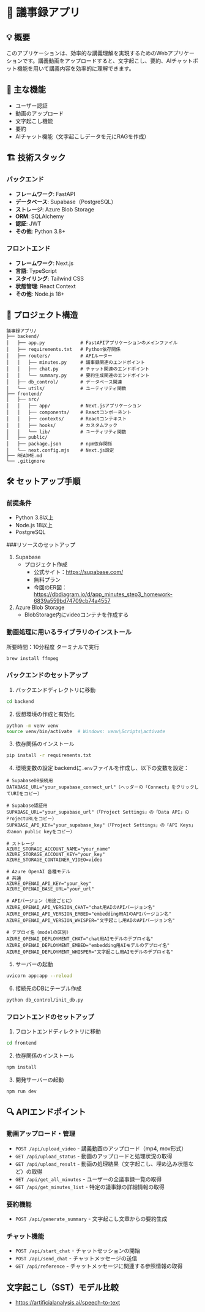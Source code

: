 # 📝 議事録アプリ

## 💡 概要
このアプリケーションは、効率的な講義理解を実現するためのWebアプリケーションです。講義動画をアップロードすると、文字起こし、要約、AIチャットボット機能を用いて講義内容を効率的に理解できます。

## 🚀 主な機能
- ユーザー認証
- 動画のアップロード
- 文字起こし機能
- 要約
- AIチャット機能（文字起こしデータを元にRAGを作成）

## 🏗️ 技術スタック

### バックエンド
- **フレームワーク**: FastAPI
- **データベース**: Supabase（PostgreSQL）
- **ストレージ**: Azure Blob Storage
- **ORM**: SQLAlchemy
- **認証**: JWT
- **その他**: Python 3.8+

### フロントエンド
- **フレームワーク**: Next.js
- **言語**: TypeScript
- **スタイリング**: Tailwind CSS
- **状態管理**: React Context
- **その他**: Node.js 18+

## 📁 プロジェクト構造
```
議事録アプリ/
├── backend/
│   ├── app.py             # FastAPIアプリケーションのメインファイル
│   ├── requirements.txt   # Python依存関係
│   ├── routers/           # APIルーター
│   │   ├── minutes.py     # 議事録関連のエンドポイント
│   │   ├── chat.py        # チャット関連のエンドポイント
│   │   └── summary.py     # 要約生成関連のエンドポイント
│   ├── db_control/        # データベース関連
│   └── utils/             # ユーティリティ関数
├── frontend/
│   ├── src/
│   │   ├── app/           # Next.jsアプリケーション
│   │   ├── components/    # Reactコンポーネント
│   │   ├── contexts/      # Reactコンテキスト
│   │   ├── hooks/         # カスタムフック
│   │   └── lib/           # ユーティリティ関数
│   ├── public/
│   ├── package.json       # npm依存関係
│   └── next.config.mjs    # Next.js設定
├── README.md
└── .gitignore
```

## 🛠️ セットアップ手順

### 前提条件
- Python 3.8以上
- Node.js 18以上
- PostgreSQL

###リソースのセットアップ
1. Supabase
    - プロジェクト作成
        - 公式サイト：https://supabase.com/
        - 無料プラン
        - 今回のER図：https://dbdiagram.io/d/app_minutes_step3_homework-6839a559bd74709cb74a4557
3. Azure Blob Storage
    - BlobStorage内にvideoコンテナを作成する

### 動画処理に用いるライブラリのインストール
所要時間：10分程度
ターミナルで実行
```bash
brew install ffmpeg
```

### バックエンドのセットアップ
1. バックエンドディレクトリに移動
```bash
cd backend
```

2. 仮想環境の作成と有効化
```bash
python -m venv venv
source venv/bin/activate  # Windows: venv\Scripts\activate
```

3. 依存関係のインストール
```bash
pip install -r requirements.txt
```

4. 環境変数の設定
backendに`.env`ファイルを作成し、以下の変数を設定：
```
# SupabaseDB接続用
DATABASE_URL="your_supabase_connect_url"（ヘッダーの「Connect」をクリックしてURIをコピー）

# Supabase認証用
SUPABASE_URL="your_supabase_url"（「Project Settings」の「Data API」のProjectURLをコピー）
SUPABASE_API_KEY="your_supabase_key"（「Project Settings」の「API Keys」のanon public keyをコピー）

# ストレージ
AZURE_STORAGE_ACCOUNT_NAME="your_name"
AZURE_STORAGE_ACCOUNT_KEY="your_key"
AZURE_STORAGE_CONTAINER_VIDEO=video

# Azure OpenAI 各種モデル
# 共通
AZURE_OPENAI_API_KEY="your_key"
AZURE_OPENAI_BASE_URL="your_url"

# APIバージョン（用途ごとに）
AZURE_OPENAI_API_VERSION_CHAT="chat用AIのAPIバージョン名"
AZURE_OPENAI_API_VERSION_EMBED="embedding用AIのAPIバージョン名"
AZURE_OPENAI_API_VERSION_WHISPER="文字起こし用AIのAPIバージョン名"

# デプロイ名（modelの区別）
AZURE_OPENAI_DEPLOYMENT_CHAT="chat用AIモデルのデプロイ名"
AZURE_OPENAI_DEPLOYMENT_EMBED="embedding用AIモデルのデプロイ名"
AZURE_OPENAI_DEPLOYMENT_WHISPER="文字起こし用AIモデルのデプロイ名"
```

5. サーバーの起動
```bash
uvicorn app:app --reload
```

6. 接続先のDBにテーブル作成
```bash
python db_control/init_db.py
```

### フロントエンドのセットアップ
1. フロントエンドディレクトリに移動
```bash
cd frontend
```

2. 依存関係のインストール
```bash
npm install
```

3. 開発サーバーの起動
```bash
npm run dev
```

## 🔍 APIエンドポイント

### 動画アップロード・管理
- `POST /api/upload_video` - 講義動画のアップロード（mp4, mov形式）
- `GET /api/upload_status` - 動画のアップロードと処理状況の取得
- `GET /api/upload_result` - 動画の処理結果（文字起こし、埋め込み状態など）の取得
- `GET /api/get_all_minutes` - ユーザーの全議事録一覧の取得
- `GET /api/get_minutes_list` - 特定の議事録の詳細情報の取得

### 要約機能
- `POST /api/generate_summary` - 文字起こし文章からの要約生成

### チャット機能
- `POST /api/start_chat` - チャットセッションの開始
- `POST /api/send_chat` - チャットメッセージの送信
- `GET /api/reference` - チャットメッセージに関連する参照情報の取得

## 文字起こし（SST）モデル比較
- https://artificialanalysis.ai/speech-to-text